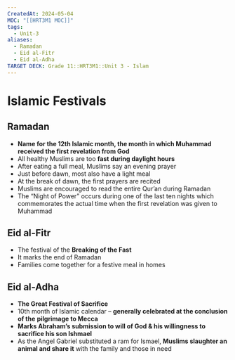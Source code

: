 ```yaml
---
CreatedAt: 2024-05-04
MOC: "[[HRT3M1 MOC]]"
tags:
  - Unit-3
aliases:
  - Ramadan
  - Eid al-Fitr
  - Eid al-Adha
TARGET DECK: Grade 11::HRT3M1::Unit 3 - Islam
---
```

# Islamic Festivals


## Ramadan
- **Name for the 12th Islamic month, the month in which Muhammad received the first revelation from God**
- All healthy Muslims are too **fast during daylight hours**
- After eating a full meal, Muslims say an evening prayer
- Just before dawn, most also have a light meal
- At the break of dawn, the first prayers are recited
- Muslims are encouraged to read the entire Qur’an during Ramadan
- The “Night of Power” occurs during one of the last ten nights which commemorates the actual time when the first revelation was given to Muhammad


## Eid al-Fitr
- The festival of the **Breaking of the Fast**
- It marks the end of Ramadan
- Families come together for a festive meal in homes


## Eid al-Adha
- **The Great Festival of Sacrifice**
- 10th month of Islamic calendar – **generally celebrated at the conclusion of the** **pilgrimage to Mecca**
- **Marks Abraham’s submission to will of God & his willingness to sacrifice his son Ishmael**
- As the Angel Gabriel substituted a ram for Ismael, **Muslims slaughter an animal and share it** with the family and those in need


